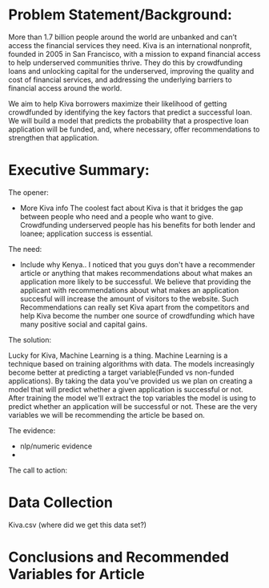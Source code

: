 # Problem Statement/Background:

More than 1.7 billion people around the world are unbanked and can’t access the financial services they need. Kiva is an international nonprofit, founded in 2005 in San Francisco, with a mission to expand financial access to help underserved communities thrive. They do this by crowdfunding loans and unlocking capital for the underserved, improving the quality and cost of financial services, and addressing the underlying barriers to financial access around the world.

We aim to help Kiva borrowers maximize their likelihood of getting crowdfunded by identifying the key factors that predict a successful loan. We will build a model that predicts the probability that a prospective loan application will be funded, and, where necessary, offer recommendations to strengthen that application.

# Executive Summary:

The opener:

- More Kiva info
The coolest fact about Kiva is that it bridges the gap between people who need and a people who want to give. Crowdfunding underserved people has his benefits for both lender and loanee; application success is essential.   

The need:

- Include why Kenya..
I noticed that you guys don't have a recommender article or anything that makes recommendations about what makes an application more likely to be successful. We believe that providing the applicant with recommendations about what makes an application succesful will increase the amount of visitors to the website. Such Recommendations can really set Kiva apart from the competitors and help Kiva become the number one source of crowdfunding which have many positive social and capital gains.

The solution:

Lucky for Kiva, Machine Learning is a thing. Machine Learning is a technique based on training algorithms with data. The models increasingly become better at predicting a target variable(Funded vs non-funded applications). By taking the data you've provided us we plan on creating a model that will predict whether a given application is successful or not. After training the model we'll extract the top variables the model is using to predict whether an application will be successful or not. These are the very variables we will be recommending the article be based on. 

The evidence:

- nlp/numeric evidence
- 



The call to action:

# Data Collection

Kiva.csv (where did we get this data set?)


# Conclusions and Recommended Variables for Article